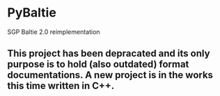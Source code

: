 # PyBaltie
 SGP Baltie 2.0 reimplementation
## This project has been depracated and its only purpose is to hold (also outdated) format documentations. A new project is in the works this time written in C++.
